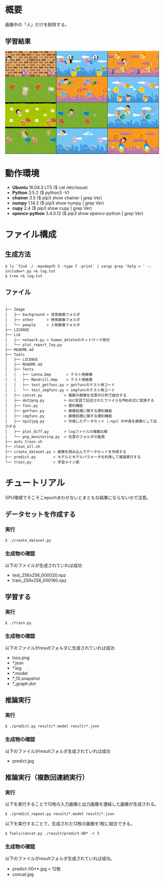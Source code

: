 # 概要

画像中の「人」だけを削除する。

## 学習結果

<img src="https://github.com/ka10ryu1/human_delete/blob/img/concat.jpg" width="640px">

# 動作環境

- **Ubuntu** 16.04.3 LTS ($ cat /etc/issue)
- **Python** 3.5.2 ($ python3 -V)
- **chainer** 3.5 ($ pip3 show chainer | grep Ver)
- **numpy** 1.14.2 ($ pip3 show numpy | grep Ver)
- **cupy** 2.4 ($ pip3 show cupy | grep Ver)
- **opencv-python** 3.4.0.12 ($ pip3 show opencv-python | grep Ver)

# ファイル構成

## 生成方法

```console
$ ls `find ./ -maxdepth 3 -type f -print` | xargs grep 'help = ' --include=*.py >& log.txt
$ tree >& log.txt
```

## ファイル

```console
.
├── Image
│   ├── background > 背景画像フォルダ
│   ├── other      > 物体画像フォルダ
│   └── people     > 人物画像フォルダ
├── LICENSE
├── Lib
│   ├── network.py > human_deleteのネットワーク部分
│   └── plot_report_log.py
├── README.md
├── Tools
│   ├── LICENSE
│   ├── README.md
│   ├── Tests
│   │   ├── Lenna.bmp       > テスト用画像
│   │   ├── Mandrill.bmp    > テスト用画像
│   │   ├── test_getfunc.py > getfuncのテスト用コード
│   │   └── test_imgfunc.py > imgfuncのテスト用コード
│   ├── concat.py          > 複数の画像を任意の行列で結合する
│   ├── dot2png.py         > dot言語で記述されたファイルをPNG形式に変換する
│   ├── func.py            > 便利機能
│   ├── getfunc.py         > 画像処理に関する便利機能
│   ├── imgfunc.py         > 画像処理に関する便利機能
│   ├── npz2jpg.py         > 作成したデータセット（.npz）の中身を画像として出力する
│   ├── plot_diff.py       > logファイルの複数比較
│   └── png_monitoring.py  > 任意のフォルダの監視
├── auto_train.sh
├── clean_all.sh
├── create_dataset.py > 画像を読み込んでデータセットを作成する
├── predict.py        > モデルとモデルパラメータを利用して推論実行する
└── train.py          > 学習メイン部
```

# チュートリアル

GPU環境でそこそこepochまわせないとまともな結果にならないので注意。

## データセットを作成する

### 実行

```console
$ ./create_dataset.py
```

### 生成物の確認

以下のファイルが生成されていれば成功

- test_256x256_000020.npz
- train_256x256_000180.npz

## 学習する

### 実行

```console
$ ./train.py
```

### 生成物の確認

以下のファイルがresultフォルダに生成されていれば成功

- loss.png
- *.json
- *.log
- *.model
- *_10.snapshot
- *_graph.dot

## 推論実行

### 実行

```console
$ ./predict.py result/*.model result/*.json
```

### 生成物の確認

以下のファイルがresultフォルダ生成されていれば成功

- predict.jpg

## 推論実行（複数回連続実行）

### 実行

以下を実行することで12枚の入力画像と出力画像を連結した画像が生成される。

```console
$ ./predict_repeat.py result/*.model result/*.json
```

以下を実行することで、生成された12枚の画像を1枚に結合できる。

```console
$ Tools/concat.py ./result/predict-00* -r 3
```

### 生成物の確認

以下のファイルがresultフォルダ生成されていれば成功。

- predict-00**.jpg < 12枚
- concat.jpg
